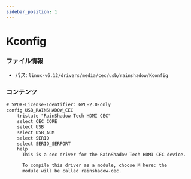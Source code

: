 ```yaml
---
sidebar_position: 1
---
```

# Kconfig

### ファイル情報

- パス: `linux-v6.12/drivers/media/cec/usb/rainshadow/Kconfig`

### コンテンツ

```txt
# SPDX-License-Identifier: GPL-2.0-only
config USB_RAINSHADOW_CEC
	tristate "RainShadow Tech HDMI CEC"
	select CEC_CORE
	select USB
	select USB_ACM
	select SERIO
	select SERIO_SERPORT
	help
	  This is a cec driver for the RainShadow Tech HDMI CEC device.

	  To compile this driver as a module, choose M here: the
	  module will be called rainshadow-cec.

```
